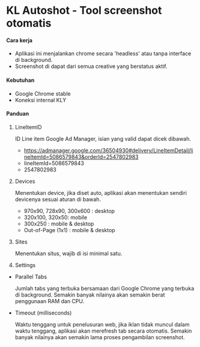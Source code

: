 # KL Autoshot - Tool screenshot otomatis

#### Cara kerja
- Aplikasi ini menjalankan chrome secara 'headless' atau tanpa interface di background.
- Screenshot di dapat dari semua creative yang berstatus aktif.

#### Kebutuhan
- Google Chrome stable
- Koneksi internal KLY

#### Panduan
1. LineItemID

    ID Line item Google Ad Manager, isian yang valid dapat dicek dibawah.

    - https://admanager.google.com/36504930#delivery/LineItemDetail/lineItemId=5086579843&orderId=2547802983
    - lineItemId=5086579843
    - 2547802983

2. Devices

    Menentukan device, jika diset auto, aplikasi akan menentukan sendiri devicenya sesuai aturan di bawah.
    - 970x90, 728x90, 300x600 : desktop
    - 320x100, 320x50: mobile
    - 300x250 : mobile & desktop
    - Out-of-Page (1x1) : mobile & desktop

3. Sites

    Menentukan situs, wajib di isi minimal satu.

4. Settings

  - Parallel Tabs

      Jumlah tabs yang terbuka bersamaan dari Google Chrome yang terbuka di background. Semakin banyak nilainya akan semakin berat penggunaan RAM dan CPU.
  - Timeout (milliseconds)

      Waktu tenggang untuk penelusuran web, jika iklan tidak muncul dalam waktu tenggang, aplikasi akan merefresh tab secara otomatis. Semakin banyak nilainya akan semakin lama proses pengambilan screenshot.